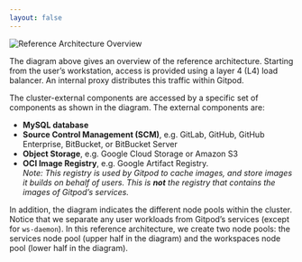```yaml
---
layout: false
---
```


![Reference Architecture Overview](../../../static/images/docs/self-hosted/reference-architecture/ReferenceArchitecture.png)

The diagram above gives an overview of the reference architecture. Starting from the user’s workstation, access is provided using a layer 4 (L4) load balancer. An internal proxy distributes this traffic within Gitpod.

The cluster-external components are accessed by a specific set of components as shown in the diagram. The external components are:

-   **MySQL database**
-   **Source Control Management (SCM)**, e.g. GitLab, GitHub, GitHub Enterprise, BitBucket, or BitBucket Server
-   **Object Storage**, e.g. Google Cloud Storage or Amazon S3
-   **OCI Image Registry**, e.g. Google Artifact Registry.<br/>
    _Note: This registry is used by Gitpod to cache images, and store images it builds on behalf of users. This is **not** the registry that contains the images of Gitpod’s services._

In addition, the diagram indicates the different node pools within the cluster. Notice that we separate any user workloads from Gitpod’s services (except for `ws-daemon`). In this reference architecture, we create two node pools: the services node pool (upper half in the diagram) and the workspaces node pool (lower half in the diagram).
